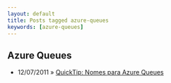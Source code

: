 ```yaml
---
layout: default
title: Posts tagged azure-queues
keywords: [azure-queues]
---
```

<h2 class="category">Azure Queues</h2>
<ul class="posts">
<li>
<p>
<span class="date">12/07/2011</span> &raquo; 
<a href="/blog/quicktip-nomes-par-azure-queues">QuickTip: Nomes para Azure Queues</a>
</p>
</li> 
</ul>
